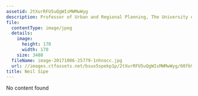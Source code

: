 ```yaml
---
assetid: 2tXurRFU5uQgWIsMWMwWyg
description: Professor of Urban and Regional Planning, The University of Queensland
file:
  contentType: image/jpeg
  details:
    image:
      height: 170
      width: 170
    size: 3488
  fileName: image-20171006-25779-1nhnocc.jpg
  url: //images.ctfassets.net/bsux5spekp1p/2tXurRFU5uQgWIsMWMwWyg/08fb93992e0440aa0060786f8f75f0ef/image-20171006-25779-1nhnocc.jpg
title: Neil Sipe
---
```

No content found